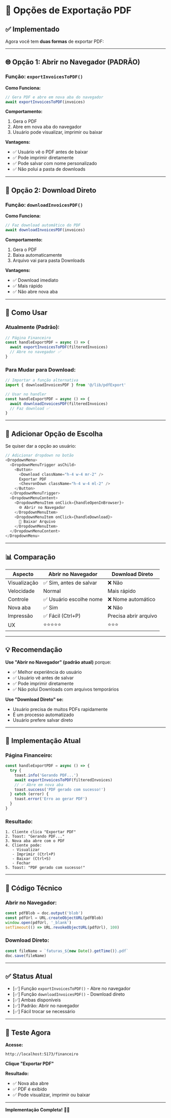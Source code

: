 # 📄 Opções de Exportação PDF

## ✅ Implementado

Agora você tem **duas formas** de exportar PDF:

---

## 🌐 Opção 1: Abrir no Navegador (PADRÃO)

### **Função:** `exportInvoicesToPDF()`

**Como Funciona:**
```typescript
// Gera PDF e abre em nova aba do navegador
await exportInvoicesToPDF(invoices)
```

**Comportamento:**
1. Gera o PDF
2. Abre em nova aba do navegador
3. Usuário pode visualizar, imprimir ou baixar

**Vantagens:**
- ✅ Usuário vê o PDF antes de baixar
- ✅ Pode imprimir diretamente
- ✅ Pode salvar com nome personalizado
- ✅ Não polui a pasta de downloads

---

## 💾 Opção 2: Download Direto

### **Função:** `downloadInvoicesPDF()`

**Como Funciona:**
```typescript
// Faz download automático do PDF
await downloadInvoicesPDF(invoices)
```

**Comportamento:**
1. Gera o PDF
2. Baixa automaticamente
3. Arquivo vai para pasta Downloads

**Vantagens:**
- ✅ Download imediato
- ✅ Mais rápido
- ✅ Não abre nova aba

---

## 🎯 Como Usar

### **Atualmente (Padrão):**
```typescript
// Página Financeiro
const handleExportPDF = async () => {
  await exportInvoicesToPDF(filteredInvoices)
  // Abre no navegador ✅
}
```

### **Para Mudar para Download:**
```typescript
// Importar a função alternativa
import { downloadInvoicesPDF } from '@/lib/pdfExport'

// Usar no handler
const handleExportPDF = async () => {
  await downloadInvoicesPDF(filteredInvoices)
  // Faz download ✅
}
```

---

## 🔄 Adicionar Opção de Escolha

Se quiser dar a opção ao usuário:

```typescript
// Adicionar dropdown no botão
<DropdownMenu>
  <DropdownMenuTrigger asChild>
    <Button>
      <Download className="h-4 w-4 mr-2" />
      Exportar PDF
      <ChevronDown className="h-4 w-4 ml-2" />
    </Button>
  </DropdownMenuTrigger>
  <DropdownMenuContent>
    <DropdownMenuItem onClick={handleOpenInBrowser}>
      🌐 Abrir no Navegador
    </DropdownMenuItem>
    <DropdownMenuItem onClick={handleDownload}>
      💾 Baixar Arquivo
    </DropdownMenuItem>
  </DropdownMenuContent>
</DropdownMenu>
```

---

## 📊 Comparação

| Aspecto | Abrir no Navegador | Download Direto |
|---------|-------------------|-----------------|
| Visualização | ✅ Sim, antes de salvar | ❌ Não |
| Velocidade | Normal | Mais rápido |
| Controle | ✅ Usuário escolhe nome | ❌ Nome automático |
| Nova aba | ✅ Sim | ❌ Não |
| Impressão | ✅ Fácil (Ctrl+P) | Precisa abrir arquivo |
| UX | ⭐⭐⭐⭐⭐ | ⭐⭐⭐ |

---

## 💡 Recomendação

**Use "Abrir no Navegador" (padrão atual)** porque:
- ✅ Melhor experiência do usuário
- ✅ Usuário vê antes de salvar
- ✅ Pode imprimir diretamente
- ✅ Não polui Downloads com arquivos temporários

**Use "Download Direto" se:**
- Usuário precisa de muitos PDFs rapidamente
- É um processo automatizado
- Usuário prefere salvar direto

---

## 🎨 Implementação Atual

### **Página Financeiro:**
```typescript
const handleExportPDF = async () => {
  try {
    toast.info('Gerando PDF...')
    await exportInvoicesToPDF(filteredInvoices)
    // ✅ Abre em nova aba
    toast.success('PDF gerado com sucesso!')
  } catch (error) {
    toast.error('Erro ao gerar PDF')
  }
}
```

### **Resultado:**
```
1. Cliente clica "Exportar PDF"
2. Toast: "Gerando PDF..."
3. Nova aba abre com o PDF
4. Cliente pode:
   - Visualizar
   - Imprimir (Ctrl+P)
   - Baixar (Ctrl+S)
   - Fechar
5. Toast: "PDF gerado com sucesso!"
```

---

## 🔧 Código Técnico

### **Abrir no Navegador:**
```typescript
const pdfBlob = doc.output('blob')
const pdfUrl = URL.createObjectURL(pdfBlob)
window.open(pdfUrl, '_blank')
setTimeout(() => URL.revokeObjectURL(pdfUrl), 100)
```

### **Download Direto:**
```typescript
const fileName = `faturas_${new Date().getTime()}.pdf`
doc.save(fileName)
```

---

## ✅ Status Atual

- [✅] Função `exportInvoicesToPDF()` - Abre no navegador
- [✅] Função `downloadInvoicesPDF()` - Download direto
- [✅] Ambas disponíveis
- [✅] Padrão: Abrir no navegador
- [✅] Fácil trocar se necessário

---

## 🧪 Teste Agora

**Acesse:**
```
http://localhost:5173/financeiro
```

**Clique "Exportar PDF"**

**Resultado:**
- ✅ Nova aba abre
- ✅ PDF é exibido
- ✅ Pode visualizar, imprimir ou baixar

---

**Implementação Completa!** 📄✨
